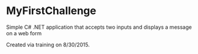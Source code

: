 # MyFirstChallenge
Simple C# .NET application that accepts two inputs and displays a message on a web form

Created via training on 8/30/2015.
